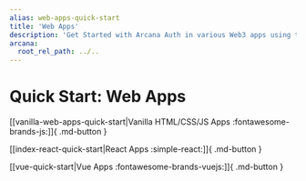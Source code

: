 ```yaml
---
alias: web-apps-quick-start
title: 'Web Apps'
description: 'Get Started with Arcana Auth in various Web3 apps using these step-by-step instructions. Register the app, obtain a ClientID and then install, integrate the app with the Arcana Auth SDK.'
arcana:
  root_rel_path: ../..
---
```


# Quick Start: Web Apps

[[vanilla-web-apps-quick-start|Vanilla HTML/CSS/JS Apps :fontawesome-brands-js:]]{ .md-button }

[[index-react-quick-start|React Apps :simple-react:]]{ .md-button }

[[vue-quick-start|Vue Apps :fontawesome-brands-vuejs:]]{ .md-button }